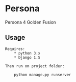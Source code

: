 Persona
=======

Persona 4 Golden Fusion


Usage
-----

    Requires:
    	* python 3.x
    	* Django 1.5

	Then run on project folder:

		python manage.py runserver
